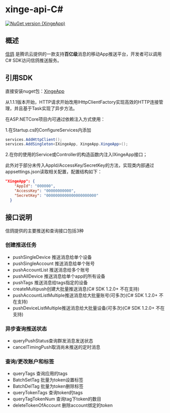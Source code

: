 # xinge-api-C#
[![NuGet version (XingeApp)](https://img.shields.io/nuget/v/XingeApp.svg?style=flat-square)](https://www.nuget.org/packages/XingeApp/)
## 概述
[信鸽](http://xg.qq.com) 是腾讯云提供的一款支持**百亿级**消息的移动App推送平台，开发者可以调用C# SDK访问信鸽推送服务。

## 引用SDK
直接安装nuget包：[XingeApp](https://www.nuget.org/packages/XingeApp)

从1.1.1版本开始，HTTP请求开始改用IHttpClientFactory实现高效的HTTP连接管理，并且基于Task实现了异步方法。

在ASP.NETCore项目内可通过依赖注入方式使用：

1.在Startup.cs的ConfigureServices内添加 
```C#
services.AddHttpClient();
services.AddSingleton<IXingeApp, XingeApp.XingeApp>();
```
2.在你的使用的Service或Controller的构造函数内注入IXingeApp接口；

此外对于部分未传入AppId/AccessKey/SecretKey的方法，实现类内部通过appsettings.json读取相关配置，配置结构如下：
```json
"XingeApp": {
    "AppId": "000000",
    "AccessKey": "00000000000",
    "SecretKey": "0000000000000000000000"
  }
```
## 接口说明
信鸽提供的主要推送和查询接口包括3种

### 创建推送任务
- pushSingleDevice 推送消息给单个设备
- pushSingleAccount 推送消息给单个账号
- pushAccountList 推送消息给多个账号
- pushAllDevice 推送消息给单个app的所有设备
- pushTags 推送消息给tags指定的设备
- createMultipush创建大批量推送消息(C# SDK 1.2.0+ 不在支持)
- pushAccountListMultiple推送消息给大批量账号(可多次)(C# SDK 1.2.0+ 不在支持)
- pushDeviceListMultiple推送消息给大批量设备(可多次)(C# SDK 1.2.0+ 不在支持)

### 异步查询推送状态
- queryPushStatus查询群发消息发送状态
- cancelTimingPush取消尚未推送的定时消息

### 查询/更改账户和标签
- queryTags 查询应用的tags
- BatchSetTag 批量为token设置标签
- BatchDelTag 批量为token删除标签
- queryTokenTags 查询token的tags
- queryTagTokenNum 查询tag下token的数目
- deleteTokenOfAccount 删除account绑定的token